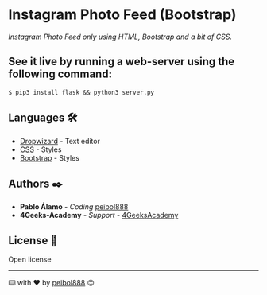 # Instagram Photo Feed (Bootstrap)
_Instagram Photo Feed only using HTML, Bootstrap and a bit of CSS._

## See it live by running a web-server using the following command:
```
$ pip3 install flask && python3 server.py
```

## Languages 🛠️

* [Dropwizard](https://es.wikipedia.org/wiki/HTML5) - Text editor
* [CSS](https://developer.mozilla.org/es/docs/Web/CSS) - Styles
* [Bootstrap](https://getbootstrap.com/) - Styles

## Authors ✒️

* **Pablo Álamo** - *Coding* [peibol888](https://github.com/peibol888)
* **4Geeks-Academy** - *Support* - [4GeeksAcademy](https://github.com/4GeeksAcademy)

## License 📄

Open license


---
⌨️ with ❤️ by [peibol888](https://github.com/peibol888) 😊
